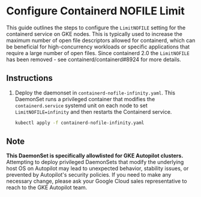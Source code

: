 # Configure Containerd NOFILE Limit

This guide outlines the steps to configure the `LimitNOFILE` setting for the containerd service on GKE nodes. This is typically used to increase the maximum number of open file descriptors allowed for containerd, which can be beneficial for high-concurrency workloads or specific applications that require a large number of open files. Since containerd 2.0 the `LimitNOFILE` has been removed - see containerd/containerd#8924 for more details.


## Instructions

1.  Deploy the daemonset in `containerd-nofile-infinity.yaml`. This DaemonSet runs a privileged container that modifies the `containerd.service` systemd unit on each node to set `LimitNOFILE=infinity` and then restarts the Containerd service.

    ```bash
    kubectl apply -f containerd-nofile-infinity.yaml
    ```

## Note
**This DaemonSet is specifically allowlisted for GKE Autopilot clusters.** Attempting to deploy privileged DaemonSets that modify the underlying host OS on Autopilot may lead to unexpected behavior, stability issues, or prevented by Autopilot's security policies. If you need to make any necessary change, please ask your Google Cloud sales representative to reach to the GKE Autopilot team.
